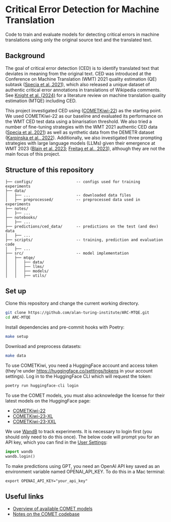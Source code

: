 # Critical Error Detection for Machine Translation

Code to train and evaluate models for detecting critical errors in machine translations using only the original source text and the translated text.

## Background

The goal of critical error detection (CED) is to identify translated text that deviates in meaning from the original text. CED was introduced at the Conference on Machine Translation (WMT) 2021 quality estimation (QE) subtask ([Specia et al.,2021](https://aclanthology.org/2021.wmt-1.71/)), which also released a unique dataset of authentic critical error annotations in translations of Wikipedia comments. See [Knight et al. (2024)](https://doi.org/10.5281/zenodo.10931558) for a literature review on machine translation quality estimation (MTQE) including CED.

This project investigated CED using ([COMETKiwi-22](https://huggingface.co/Unbabel/wmt22-cometkiwi-da)) as the starting point. We used COMETKiwi-22 as our baseline and evaluated its performance on the WMT CED test data using a binarisation threshold. We also tried a number of fine-tuning strategies with the WMT 2021 authentic CED data ([Specia et al.,2021](https://aclanthology.org/2021.wmt-1.71/)) as well as synthetic data from the DEMETR dataset ([Karpinska et al., 2022](https://doi.org/10.18653/v1/2022.emnlp-main.649)). Additionally, we also investigated three prompting strategies with large language models (LLMs) given their emergence at WMT 2023 ([Blain et al.,2023](https://doi.org/10.18653/v1/2023.wmt-1.52); [Freitag et al., 2023](https://doi.org/10.18653/v1/2023.wmt-1.51)), although they are not the main focus of this project.

## Structure of this repository

```
├── configs/                   -- configs used for training experiments
├── data/
│   ├── ...                    -- downloaded data files
│   ├── preprocessed/          -- preprocessed data used in experiments
├── notes/
│   ├── ...
├── notebooks/
│   ├── ...
├── predictions/ced_data/      -- predictions on the test (and dev) data
│   ├── ...
├── scripts/                   -- training, prediction and evaluation code
│   ├── ...
├── src/                       -- model implementation
│   ├── mtqe/
│   │   ├── data/
│   │   ├── llms/
│   │   ├── models/
│   │   ├── utils/
```

## Set up

Clone this repository and change the current working directory.

```bash
git clone https://github.com/alan-turing-institute/ARC-MTQE.git
cd ARC-MTQE
```

Install dependencies and pre-commit hooks with Poetry:

```bash
make setup
```

Download and preprocess datasets:

```bash
make data
```

To use COMETKiwi, you need a HuggingFace account and access token (they're under https://huggingface.co/settings/tokens in your account settings). Log in to the HuggingFace CLI which will request the token:

```bash
poetry run huggingface-cli login
```

To use the COMET models, you must also acknowledge the license for their latest models on the HuggingFace page:
- [COMETKiwi-22](https://huggingface.co/Unbabel/wmt22-cometkiwi-da)
- [COMETKiwi-23-XL](https://huggingface.co/Unbabel/wmt23-cometkiwi-da-xl)
- [COMETKiwi-23-XXL](https://huggingface.co/Unbabel/wmt23-cometkiwi-da-xxl)

We use [WandB](https://wandb.ai/) to track experiments. It is necessary to login first (you should only need to do this once). The below code will prompt you for an API key, which you can find in the [User Settings](https://wandb.ai/settings):

```python
import wandb
wandb.login()
```

To make predictions using GPT, you need an OpenAI API key saved as an environment variable named OPENAI_API_KEY. To do this in a Mac terminal:

```
export OPENAI_API_KEY="your_api_key"
```

## Useful links

- [Overview of available COMET models](https://github.com/Unbabel/COMET/blob/master/MODELS.md)
- [Notes on the COMET codebase](notes/COMET.md)
